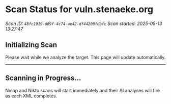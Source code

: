 # Scan Status for vuln.stenaeke.org

*Scan ID: `48fc1919-d69f-4c74-ae42-df44200fdbfc`*
*Scan started: 2025-05-13 13:27:47*

## Initializing Scan

Please wait while we analyze the target. This page will update automatically.

---

## Scanning in Progress...

Nmap and Nikto scans will start immediately and their AI analyses will fire as each XML completes.

